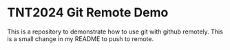 # TNT2024 Git Remote Demo
This is a repository to demonstrate how to use git with github remotely.
This is a small change in my README to push to remote.
